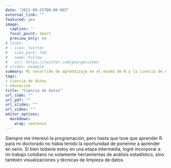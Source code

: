 ```yaml
---
date: "2021-09-25T00:00:00Z"
external_link: ""
featured: yes
image:
  caption: ''
  focal_point: Smart
  preview_only: no
# links:
# - icon: twitter
#   icon_pack: fab
#   name: Follow
#   url: https://twitter.com/georgecushen
# slides: example
summary: Mi recorrido de aprendizaje en el mundo de R y la ciencia de datos.
tags:
- ciencia de datos
- educación
title: "Ciencia de datos"
url_code: ""
url_pdf: ""
url_slides: ""
url_video: ""
editor_options: 
  markdown: 
    wrap: sentence
---
```


Siempre me interesó la programación, pero hasta que tuve que aprender R para mi doctorado no había tenido la oportunidad de ponerme a aprender en serio. Si bien todavía estoy en una etapa intermedia, logré incorporar a mi trabajo cotidiano no solamente herramientas de análisis estadístico, sino también visualizaciones y técnicas de limpieza de datos.